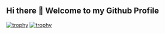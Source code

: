 ## Hi there 👋 Welcome to my Github Profile

[![trophy](https://github-profile-trophy.vercel.app/?username=vivek2319)](https://github.com/vivek2319/github-profile-trophy)
[![trophy](https://github-profile-trophy.vercel.app/?vivek2319=ryo-ma&theme=onedark)](https://github.com/vivek2319/github-profile-trophy)

<!--
**vivek2319/vivek2319** is a ✨ _special_ ✨ repository because its `README.md` (this file) appears on your GitHub profile.

Here are some ideas to get you started:

- 🔭 I’m currently working on ...
- 🌱 I’m currently learning ...
- 👯 I’m looking to collaborate on ...
- 🤔 I’m looking for help with ...
- 💬 Ask me about ...
- 📫 How to reach me: ...
- 😄 Pronouns: ...
- ⚡ Fun fact: ...
-->
